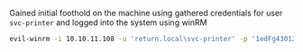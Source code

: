 Gained initial foothold on the machine using gathered credentials for user `svc-printer` and logged into the system using winRM
```bash
evil-winrm -i 10.10.11.108 -u 'return.local\svc-printer' -p '1edFg43012!!'
```




